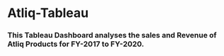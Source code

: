 # Atliq-Tableau

### This Tableau Dashboard analyses the sales and Revenue of Atliq Products for FY-2017 to FY-2020.
